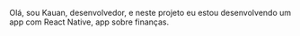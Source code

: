 Olá, sou Kauan, desenvolvedor, e neste projeto eu estou desenvolvendo um app com React Native, app sobre finanças.
